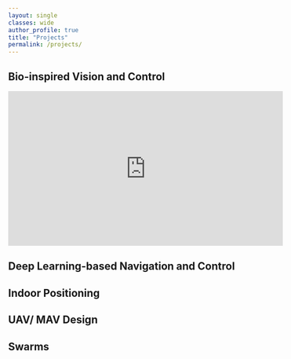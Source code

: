 ```yaml
---
layout: single
classes: wide
author_profile: true
title: "Projects"
permalink: /projects/
---
```


## Bio-inspired Vision and Control
<iframe src="https://youtu.be/i2xFJNGhfxs" width="560" height="315" frameborder="0"> </iframe>


## Deep Learning-based Navigation and Control

## Indoor Positioning

## UAV/ MAV Design

## Swarms


